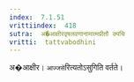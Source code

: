 ```yaml
---
index:  7.1.51
vrittiindex:  418
sutra:  अ�आक्षीरवृषलवणानामात्मप्रीतौ क्यचि
vritti:  tattvabodhini 
---
```


अ�आक्षीर। `आज्जसे`रित्यतोऽसुगिति वर्तते।

